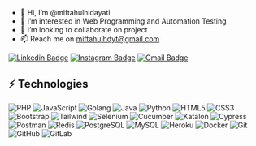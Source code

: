 - 👋 Hi, I’m @miftahulhidayati
- 👀 I’m interested in Web Programming and Automation Testing
- 💞️ I’m looking to collaborate on project
- 📫 Reach me on miftahulhdyt@gmail.com

[![Linkedin Badge](https://img.shields.io/badge/-miftahulhdyt-blue?style=flat-square&logo=Linkedin&logoColor=white&link=https://www.linkedin.com/in/miftahulhdyt/)](https://www.linkedin.com/in/miftahulhdyt/)
[![Instagram Badge](https://img.shields.io/badge/-miftahulhdyt-purple?style=flat-square&logo=instagram&logoColor=white&link=https://instagram.com/miftahulhdyt/)](https://instagram.com/miftahulhdyt)
[![Gmail Badge](https://img.shields.io/badge/-miftahulhdyt@gmail.com-c14438?style=flat-square&logo=Gmail&logoColor=white&link=mailto:miftahulhdyt@gmail.com)](mailto:miftahulhdyt@gmail.com)

## ⚡ Technologies
![PHP](https://img.shields.io/badge/-PHP-black?style=flat-square&logo=PHP)
![JavaScript](https://img.shields.io/badge/-JavaScript-black?style=flat-square&logo=javascript)
![Golang](https://img.shields.io/badge/-Go-blue?style=flat-square&logo=go)
![Java](https://img.shields.io/badge/-Java-E34A86?style=flat-square&logo=java)
![Python](https://img.shields.io/badge/-Php-black?style=flat-square&logo=Python)
![HTML5](https://img.shields.io/badge/-HTML5-E34F26?style=flat-square&logo=html5&logoColor=white)
![CSS3](https://img.shields.io/badge/-CSS3-1572B6?style=flat-square&logo=css3)
![Bootstrap](https://img.shields.io/badge/-Bootstrap-563D7C?style=flat-square&logo=bootstrap)
![Tailwind](https://img.shields.io/badge/-Tailwind-563D7C?style=flat-square&logo=tailwind-css)
![Selenium](https://img.shields.io/badge/-Selenium-lightgrey?style=flat-square&logo=selenium)
![Cucumber](https://img.shields.io/badge/-Cucumber-lightgrey?style=flat-square&logo=cucumber)
![Katalon](https://img.shields.io/badge/-Katalon-lightgrey?style=flat-square&logo=katalon-studio)
![Cypress](https://img.shields.io/badge/-Cypress-lightgrey?style=flat-square&logo=cypress)
![Postman](https://img.shields.io/badge/-Postman-FCA121?style=flat-square&logo=postman)
![Redis](https://img.shields.io/badge/-Redis-black?style=flat-square&logo=Redis)
![PostgreSQL](https://img.shields.io/badge/-PostgreSQL-336791?style=flat-square&logo=postgresql)
![MySQL](https://img.shields.io/badge/-MySQL-black?style=flat-square&logo=mysql)
![Heroku](https://img.shields.io/badge/-Heroku-430098?style=flat-square&logo=heroku)
![Docker](https://img.shields.io/badge/-Docker-black?style=flat-square&logo=docker)
![Git](https://img.shields.io/badge/-Git-black?style=flat-square&logo=git)
![GitHub](https://img.shields.io/badge/-GitHub-181717?style=flat-square&logo=github)
![GitLab](https://img.shields.io/badge/-GitLab-FCA121?style=flat-square&logo=gitlab)



<!---
miftahulhidayati/miftahulhidayati is a ✨ special ✨ repository because its `README.md` (this file) appears on your GitHub profile.
You can click the Preview link to take a look at your changes.
--->
